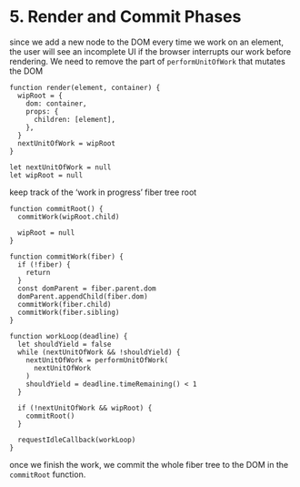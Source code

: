 # 5. Render and Commit Phases

since we add a new node to the DOM every time we work on an element, the user will see an incomplete UI if the browser interrupts our work before rendering. We need to remove the part of `performUnitOfWork` that mutates the DOM

```
function render(element, container) {
  wipRoot = {
    dom: container,
    props: {
      children: [element],
    },
  }
  nextUnitOfWork = wipRoot
}
​
let nextUnitOfWork = null
let wipRoot = null
```

keep track of the ‘work in progress’ fiber tree root

```
function commitRoot() {
  commitWork(wipRoot.child)

  wipRoot = null
}
​
function commitWork(fiber) {
  if (!fiber) {
    return
  }
  const domParent = fiber.parent.dom
  domParent.appendChild(fiber.dom)
  commitWork(fiber.child)
  commitWork(fiber.sibling)
}

function workLoop(deadline) {
  let shouldYield = false
  while (nextUnitOfWork && !shouldYield) {
    nextUnitOfWork = performUnitOfWork(
      nextUnitOfWork
    )
    shouldYield = deadline.timeRemaining() < 1
  }
​
  if (!nextUnitOfWork && wipRoot) {
    commitRoot()
  }
​
  requestIdleCallback(workLoop)
}
```

once we finish the work, we commit the whole fiber tree to the DOM in the `commitRoot` function.